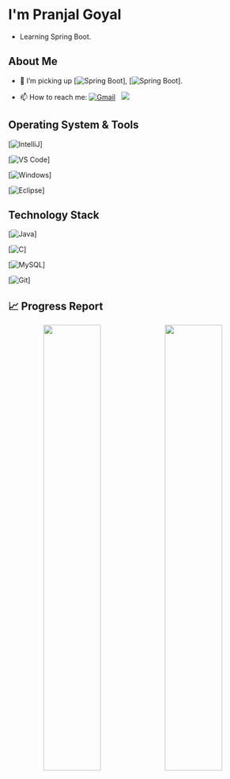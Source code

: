 
# I'm Pranjal Goyal  

- Learning Spring Boot.


## About Me

- 🌱 I’m picking up [![Spring Boot](https://img.shields.io/badge/Spring_Boot-F2F4F9?style=for-the-badge&logo=spring-boot)], [![Spring Boot](https://img.shields.io/badge/Spring-6DB33F?style=for-the-badge&logo=spring&logoColor=white)].

- 📫 How to reach me:
<a href="mailto:itspranjal00@gmail.com"><img alt="Gmail" src="https://img.shields.io/badge/Gmail-D14836?style=flat&logo=gmail&logoColor=white" /></a> &nbsp;
<a href="https://instagram.com/dontwike"><img src="https://img.shields.io/badge/-@dontwike_-E4405F?style=flat&logo=Instagram&logoColor=white"/></a> &nbsp;



## Operating System & Tools

[![IntelliJ](https://img.shields.io/badge/IntelliJ_IDEA-000000.svg?style=for-the-badge&logo=intellij-idea&logoColor=white)]

[![VS Code](https://img.shields.io/badge/IDE-VSCode-%23007ACC?style=flat-square&logo=Visual-studio-code)]
                                                                                                                                                
[![Windows](https://img.shields.io/badge/Windows-0078D6?style=for-the-badge&logo=windows&logoColor=white)]
                                                                                                                                                
[![Eclipse](https://img.shields.io/badge/Eclipse-2C2255?style=for-the-badge&logo=eclipse&logoColor=white)]

                                                                                                                                                
## Technology Stack
                                                                                                                                                
[![Java](https://img.shields.io/badge/java-%23ED8B00.svg?style=for-the-badge&logo=java&logoColor=white)]
                                                                                                                                                
[![C](https://img.shields.io/badge/c-%2300599C.svg?style=for-the-badge&logo=c&logoColor=white)]
                                                                                                                                                
[![MySQL](https://img.shields.io/badge/-MySQL-4479A1?style=flat-square&logo=MySQL&logoColor=ffffff)]
                                                                                                                                                
[![Git](https://img.shields.io/badge/-Git-%23F05032?style=flat-square&logo=git&logoColor=%23ffffff)]

 ## 📈 Progress Report
 
<p align="center">
  <img width="48%" src="https://github-readme-stats.vercel.app/api?username=dontwike&show_icons=true&hide_border=truel&count_private=true&show_icons=true&hide=,contribs&include_all_commits" />
  <img width="48%" src="https://github-readme-streak-stats.herokuapp.com/?user=dontwike&hide_border=true" />
</p>
